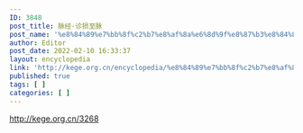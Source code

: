 ```yaml
---
ID: 3848
post_title: 脉经·诊损至脉
post_name: '%e8%84%89%e7%bb%8f%c2%b7%e8%af%8a%e6%8d%9f%e8%87%b3%e8%84%89'
author: Editor
post_date: 2022-02-10 16:33:37
layout: encyclopedia
link: 'http://kege.org.cn/encyclopedia/%e8%84%89%e7%bb%8f%c2%b7%e8%af%8a%e6%8d%9f%e8%87%b3%e8%84%89'
published: true
tags: [ ]
categories: [ ]
---
```

http://kege.org.cn/3268